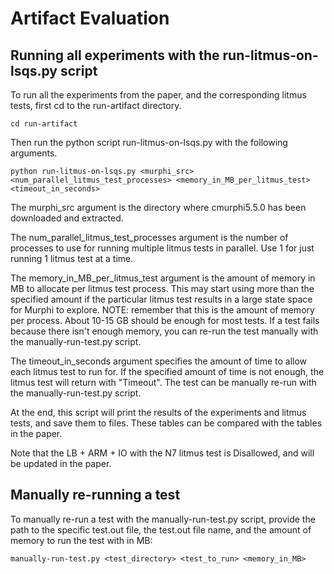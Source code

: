 

# Artifact Evaluation

## Running all experiments with the run-litmus-on-lsqs.py script

To run all the experiments from the paper, and the corresponding litmus tests, first cd to the run-artifact directory.
```
cd run-artifact
```
Then run the python script run-litmus-on-lsqs.py with the following arguments.
```
python run-litmus-on-lsqs.py <murphi_src> <num_parallel_litmus_test_processes> <memory_in_MB_per_litmus_test> <timeout_in_seconds>
```

The murphi\_src argument is the directory where cmurphi5.5.0 has been downloaded and extracted.

The num\_parallel\_litmus\_test\_processes argument is the number of processes to use for running multiple litmus tests in parallel. Use 1 for just running 1 litmus test at a time.

The memory\_in\_MB\_per\_litmus\_test argument is the amount of memory in MB to allocate per litmus test process. This may start using more than the specified amount if the particular litmus test results in a large state space for Murphi to explore. NOTE: remember that this is the amount of memory per process. About 10-15 GB should be enough for most tests. If a test fails because there isn't enough memory, you can re-run the test manually with the manually-run-test.py script.

The timeout\_in\_seconds argument specifies the amount of time to allow each litmus test to run for. If the specified amount of time is not enough, the litmus test will return with "Timeout". The test can be manually re-run with the manually-run-test.py script.

At the end, this script will print the results of the experiments and litmus tests, and save them to files. These tables can be compared with the tables in the paper.

Note that the LB + ARM + IO with the N7 litmus test is Disallowed, and will be updated in the paper.

## Manually re-running a test

To manually re-run a test with the manually-run-test.py script, provide the path to the specific test.out file, the test.out file name, and the amount of memory to run the test with in MB:
```
manually-run-test.py <test_directory> <test_to_run> <memory_in_MB>
```

